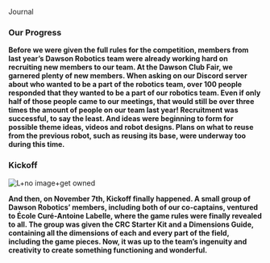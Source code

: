 Journal 

<h3> Our Progress </h3>

<strong> Before we were given the full rules for the competition, members from last year’s 
Dawson Robotics team were already working hard on recruiting new members to our team. At the Dawson Club Fair, we garnered plenty of new members. When asking on our Discord server about who wanted to be a part of the robotics team, over 100 people responded that they wanted to be a part of our robotics team. Even if only half of those people came to our meetings, that would still be over three times the amount of people on our team last year! Recruitment was successful, to say the least. And ideas were beginning to form for possible theme ideas, videos and robot designs. Plans on what to reuse from the previous robot, such as reusing its base, were underway too during this time. </strong>

<h3> Kickoff </h3>

![L+no image+get owned](../assets/images/IMG_8369.jpg "Trevoir")


<strong> And then, on November 7th, Kickoff finally happened. A small group of Dawson Robotics’ members, including both of our co-captains, ventured to École Curé-Antoine Labelle, where the game rules were finally revealed to all. The group was given the CRC Starter Kit and a Dimensions Guide, containing all the dimensions of each and every part of the field, including the game pieces. Now, it was up to the team’s ingenuity and creativity to create something functioning and wonderful. </strong>



